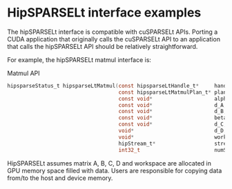 # HipSPARSELt interface examples

The hipSPARSELt interface is compatible with cuSPARSELt APIs. Porting a CUDA application that
originally calls the cuSPARSELt API to an application that calls the hipSPARSELt API should be relatively straightforward.

For example, the hipSPARSELt matmul interface is:

Matmul API

```c
hipsparseStatus_t hipsparseLtMatmul(const hipsparseLtHandle_t*     handle,
                                    const hipsparseLtMatmulPlan_t* plan,
                                    const void*                    alpha,
                                    const void*                    d_A,
                                    const void*                    d_B,
                                    const void*                    beta,
                                    const void*                    d_C,
                                    void*                          d_D,
                                    void*                          workspace,
                                    hipStream_t*                   streams,
                                    int32_t                        numStreams);

```

HipSPARSELt assumes matrix A, B, C, D and workspace are allocated in GPU memory space filled with data. Users are responsible for copying data from/to the host and device memory.
